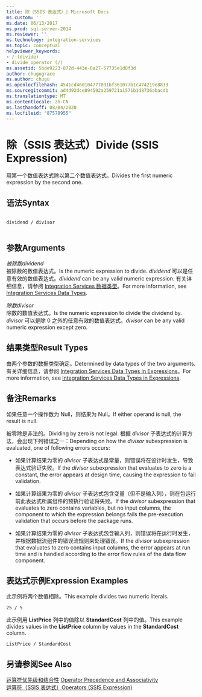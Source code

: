 ```yaml
---
title: 除（SSIS 表达式）| Microsoft Docs
ms.custom: ''
ms.date: 06/13/2017
ms.prod: sql-server-2014
ms.reviewer: ''
ms.technology: integration-services
ms.topic: conceptual
helpviewer_keywords:
- / (divide)
- divide operator (/)
ms.assetid: 5bde9223-872d-443e-8a27-57735e1d8f3d
author: chugugrace
ms.author: chugu
ms.openlocfilehash: 4541cd4601047770d1bf361077b1c474219e8833
ms.sourcegitcommit: ad4d92dce894592a259721a1571b1d8736abacdb
ms.translationtype: MT
ms.contentlocale: zh-CN
ms.lasthandoff: 08/04/2020
ms.locfileid: "87578955"
---
```

# <a name="divide-ssis-expression"></a><span data-ttu-id="f5c2d-102">除（SSIS 表达式）</span><span class="sxs-lookup"><span data-stu-id="f5c2d-102">Divide (SSIS Expression)</span></span>
  <span data-ttu-id="f5c2d-103">用第一个数值表达式除以第二个数值表达式。</span><span class="sxs-lookup"><span data-stu-id="f5c2d-103">Divides the first numeric expression by the second one.</span></span>  
  
## <a name="syntax"></a><span data-ttu-id="f5c2d-104">语法</span><span class="sxs-lookup"><span data-stu-id="f5c2d-104">Syntax</span></span>  
  
```  
  
dividend / divisor  
  
```  
  
## <a name="arguments"></a><span data-ttu-id="f5c2d-105">参数</span><span class="sxs-lookup"><span data-stu-id="f5c2d-105">Arguments</span></span>  
 <span data-ttu-id="f5c2d-106">*被除数*</span><span class="sxs-lookup"><span data-stu-id="f5c2d-106">*dividend*</span></span>  
 <span data-ttu-id="f5c2d-107">被除数的数值表达式。</span><span class="sxs-lookup"><span data-stu-id="f5c2d-107">Is the numeric expression to divide.</span></span> <span data-ttu-id="f5c2d-108">*dividend* 可以是任意有效的数值表达式。</span><span class="sxs-lookup"><span data-stu-id="f5c2d-108">*dividend* can be any valid numeric expression.</span></span> <span data-ttu-id="f5c2d-109">有关详细信息，请参阅 [Integration Services 数据类型](../data-flow/integration-services-data-types.md)。</span><span class="sxs-lookup"><span data-stu-id="f5c2d-109">For more information, see [Integration Services Data Types](../data-flow/integration-services-data-types.md).</span></span>  
  
 <span data-ttu-id="f5c2d-110">*除数*</span><span class="sxs-lookup"><span data-stu-id="f5c2d-110">*divisor*</span></span>  
 <span data-ttu-id="f5c2d-111">除数的数值表达式。</span><span class="sxs-lookup"><span data-stu-id="f5c2d-111">Is the numeric expression to divide the dividend by.</span></span> <span data-ttu-id="f5c2d-112">*divisor* 可以是除 0 之外的任意有效的数值表达式。</span><span class="sxs-lookup"><span data-stu-id="f5c2d-112">*divisor* can be any valid numeric expression except zero.</span></span>  
  
## <a name="result-types"></a><span data-ttu-id="f5c2d-113">结果类型</span><span class="sxs-lookup"><span data-stu-id="f5c2d-113">Result Types</span></span>  
 <span data-ttu-id="f5c2d-114">由两个参数的数据类型确定。</span><span class="sxs-lookup"><span data-stu-id="f5c2d-114">Determined by data types of the two arguments.</span></span> <span data-ttu-id="f5c2d-115">有关详细信息，请参阅 [Integration Services Data Types in Expressions](integration-services-data-types-in-expressions.md)。</span><span class="sxs-lookup"><span data-stu-id="f5c2d-115">For more information, see [Integration Services Data Types in Expressions](integration-services-data-types-in-expressions.md).</span></span>  
  
## <a name="remarks"></a><span data-ttu-id="f5c2d-116">备注</span><span class="sxs-lookup"><span data-stu-id="f5c2d-116">Remarks</span></span>  
 <span data-ttu-id="f5c2d-117">如果任意一个操作数为 Null，则结果为 Null。</span><span class="sxs-lookup"><span data-stu-id="f5c2d-117">If either operand is null, the result is null.</span></span>  
  
 <span data-ttu-id="f5c2d-118">被零除是非法的。</span><span class="sxs-lookup"><span data-stu-id="f5c2d-118">Dividing by zero is not legal.</span></span> <span data-ttu-id="f5c2d-119">根据 *divisor* 子表达式的计算方法，会出现下列错误之一：</span><span class="sxs-lookup"><span data-stu-id="f5c2d-119">Depending on how the *divisor* subexpression is evaluated, one of following errors occurs:</span></span>  
  
-   <span data-ttu-id="f5c2d-120">如果计算结果为零的 *divisor* 子表达式是常量，则错误将在设计时发生，导致表达式验证失败。</span><span class="sxs-lookup"><span data-stu-id="f5c2d-120">If the *divisor* subexpression that evaluates to zero is a constant, the error appears at design time, causing the expression to fail validation.</span></span>  
  
-   <span data-ttu-id="f5c2d-121">如果计算结果为零的 *divisor* 子表达式包含变量（但不是输入列），则在包运行前此表达式所属组件的预执行验证将失败。</span><span class="sxs-lookup"><span data-stu-id="f5c2d-121">If the *divisor* subexpression that evaluates to zero contains variables, but no input columns, the component to which the expression belongs fails the pre-execution validation that occurs before the package runs.</span></span>  
  
-   <span data-ttu-id="f5c2d-122">如果计算结果为零的 *divisor* 子表达式包含输入列，则错误将在运行时发生，并根据数据流组件的错误流规则来处理错误。</span><span class="sxs-lookup"><span data-stu-id="f5c2d-122">If the *divisor* subexpression that evaluates to zero contains input columns, the error appears at run time and is handled according to the error flow rules of the data flow component.</span></span>  
  
## <a name="expression-examples"></a><span data-ttu-id="f5c2d-123">表达式示例</span><span class="sxs-lookup"><span data-stu-id="f5c2d-123">Expression Examples</span></span>  
 <span data-ttu-id="f5c2d-124">此示例将两个数值相除。</span><span class="sxs-lookup"><span data-stu-id="f5c2d-124">This example divides two numeric literals.</span></span>  
  
```  
25 / 5  
```  
  
 <span data-ttu-id="f5c2d-125">此示例用 **ListPrice** 列中的值除以 **StandardCost** 列中的值。</span><span class="sxs-lookup"><span data-stu-id="f5c2d-125">This example divides values in the **ListPrice** column by values in the **StandardCost** column.</span></span>  
  
```  
ListPrice / StandardCost  
```  
  
## <a name="see-also"></a><span data-ttu-id="f5c2d-126">另请参阅</span><span class="sxs-lookup"><span data-stu-id="f5c2d-126">See Also</span></span>  
 <span data-ttu-id="f5c2d-127">[运算符优先级和结合性](operator-precedence-and-associativity.md) </span><span class="sxs-lookup"><span data-stu-id="f5c2d-127">[Operator Precedence and Associativity](operator-precedence-and-associativity.md) </span></span>  
 [<span data-ttu-id="f5c2d-128">运算符（SSIS 表达式）</span><span class="sxs-lookup"><span data-stu-id="f5c2d-128">Operators &#40;SSIS Expression&#41;</span></span>](operators-ssis-expression.md)  
  
  
